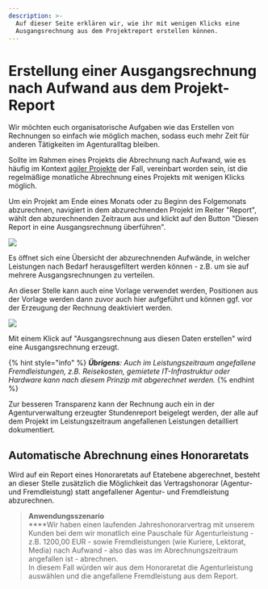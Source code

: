 ```yaml
---
description: >-
  Auf dieser Seite erklären wir, wie ihr mit wenigen Klicks eine
  Ausgangsrechnung aus dem Projektreport erstellen können.
---
```


# Erstellung einer Ausgangsrechnung nach Aufwand aus dem Projekt-Report

Wir möchten euch organisatorische Aufgaben wie das Erstellen von Rechnungen so einfach wie möglich machen, sodass euch mehr Zeit für anderen Tätigkeiten im Agenturalltag bleiben.

Sollte im Rahmen eines Projekts die Abrechnung nach Aufwand, wie es häufig im Kontext [agiler Projekte](https://www.dieagenturverwaltung.de/blog/agil-arbeiten-mit-agentursoftware/) der Fall, vereinbart worden sein, ist die regelmäßige monatliche Abrechnung eines Projekts mit wenigen Klicks möglich.

Um ein Projekt am Ende eines Monats oder zu Beginn des Folgemonats abzurechnen, navigiert in dem abzurechnenden Projekt im Reiter "Report", wählt den abzurechnenden Zeitraum aus und klickt auf den Button "Diesen Report in eine Ausgangsrechnung überführen". &#x20;

![](../../.gitbook/assets/bildschirmfoto-2019-11-18-um-16.46.04.png)

Es öffnet sich eine Übersicht der abzurechnenden Aufwände, in welcher Leistungen nach Bedarf herausgefiltert werden können - z.B. um sie  auf mehrere Ausgangsrechnungen zu verteilen.&#x20;

An dieser Stelle kann auch eine Vorlage verwendet werden, Positionen aus der Vorlage werden dann zuvor auch hier aufgeführt und können ggf. vor der Erzeugung der Rechnung deaktiviert werden.

![](../../.gitbook/assets/bildschirmfoto-2019-11-18-um-16.45.44.png)

Mit einem Klick auf "Ausgangsrechnung aus diesen Daten erstellen" wird eine Ausgangsrechnung erzeugt.&#x20;

{% hint style="info" %}
_**Übrigens**: Auch im Leistungszeitraum angefallene Fremdleistungen, z.B. Reisekosten, gemietete IT-Infrastruktur oder Hardware kann nach diesem Prinzip mit abgerechnet werden._
{% endhint %}

Zur besseren Transparenz kann der Rechnung auch ein in der Agenturverwaltung erzeugter Stundenreport beigelegt werden, der alle auf dem Projekt im Leistungszeitraum angefallenen Leistungen detailliert dokumentiert.

## Automatische Abrechnung eines Honoraretats

Wird auf ein Report eines Honoraretats auf Etatebene abgerechnet, besteht an dieser Stelle zusätzlich die Möglichkeit das Vertragshonorar (Agentur- und Fremdleistung) statt angefallener Agentur- und Fremdleistung abzurechnen.

> **Anwendungsszenario**\
> ****Wir haben einen laufenden Jahreshonorarvertrag mit unserem Kunden bei dem wir monatlich eine Pauschale für Agenturleistung - z.B. 1200,00 EUR - sowie Fremdleistungen (wie Kuriere, Lektorat, Media) nach Aufwand - also das was im Abrechnungszeitraum angefallen ist - abrechnen.\
> In diesem Fall würden wir aus dem Honoraretat die Agenturleistung auswählen und die angefallene Fremdleistung aus dem Report.
